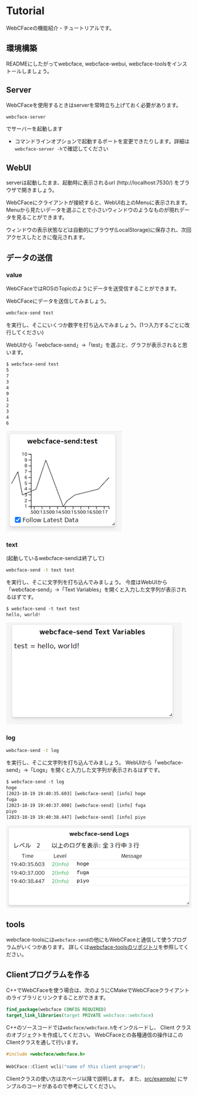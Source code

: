 # Tutorial

WebCFaceの機能紹介・チュートリアルです。

## 環境構築
READMEにしたがってwebcface, webcface-webui, webcface-toolsをインストールしましょう。

## Server
WebCFaceを使用するときはserverを常時立ち上げておく必要があります。
```sh
webcface-server
```
でサーバーを起動します

* コマンドラインオプションで起動するポートを変更できたりします。詳細は`webcface-server -h`で確認してください

## WebUI
serverは起動したまま、起動時に表示されるurl (http://localhost:7530/) をブラウザで開きましょう。

WebCFaceにクライアントが接続すると、WebUI右上のMenuに表示されます。
Menuから見たいデータを選ぶことで小さいウィンドウのようなものが現れデータを見ることができます。

ウィンドウの表示状態などは自動的にブラウザ(LocalStorage)に保存され、次回アクセスしたときに復元されます。

## データの送信
### value
WebCFaceではROSのTopicのようにデータを送受信することができます。

WebCFaceにデータを送信してみましょう。
```sh
webcface-send test
```
を実行し、そこにいくつか数字を打ち込んでみましょう。(1つ入力するごとに改行してください)

WebUIから「webcface-send」→「test」を選ぶと、グラフが表示されると思います。

```
$ webcface-send test
5
7
3
4
9
1
2
3
4
6
```
![tutorial_value](https://github.com/na-trium-144/webcface/raw/main/docs/images/tutorial_value.png)

### text
(起動しているwebcface-sendは終了して)
```sh
webcface-send -t text test
```
を実行し、そこに文字列を打ち込んでみましょう。
今度はWebUIから「webcface-send」→「Text Variables」を開くと入力した文字列が表示されるはずです。

```
$ webcface-send -t text test
hello, world!
```
![tutorial_text](https://github.com/na-trium-144/webcface/raw/main/docs/images/tutorial_text.png)

### log
```sh
webcface-send -t log
```
を実行し、そこに文字列を打ち込んでみましょう。
WebUIから「webcface-send」→「Logs」を開くと入力した文字列が表示されるはずです。

```
$ webcface-send -t log
hoge
[2023-10-19 19:40:35.603] [webcface-send] [info] hoge
fuga
[2023-10-19 19:40:37.000] [webcface-send] [info] fuga
piyo
[2023-10-19 19:40:38.447] [webcface-send] [info] piyo
```
![tutorial_logs](https://github.com/na-trium-144/webcface/raw/main/docs/images/tutorial_logs.png)

## tools
webcface-toolsには`webcface-send`の他にもWebCFaceと通信して使うプログラムがいくつかあります。
詳しくは[webcface-toolsのリポジトリ](https://github.com/na-trium-144/webcface-tools)を参照してください。

## Clientプログラムを作る
C++でWebCFaceを使う場合は、次のようにCMakeでWebCFaceクライアントのライブラリとリンクすることができます。
```cmake
find_package(webcface CONFIG REQUIRED)
target_link_libraries(target PRIVATE webcface::webcface)
```

C++のソースコードでは`webcface/webcface.h`をインクルードし、 Client クラスのオブジェクトを作成してください。
WebCFaceとの各種通信の操作はこのClientクラスを通して行います。

```cpp
#include <webcface/webcface.h>

WebCFace::Client wcli("name of this client program");
```

Clientクラスの使い方は次ページ以降で説明します。
また、[src/example/](https://github.com/na-trium-144/webcface/tree/main/src/example) にサンプルのコードがあるので参考にしてください。
